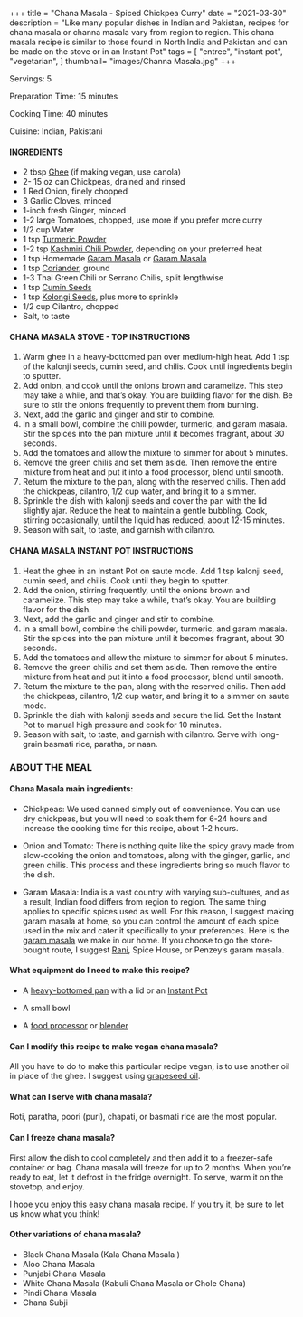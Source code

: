 +++
title = "Chana Masala - Spiced Chickpea Curry"
date = "2021-03-30"
description = "Like many popular dishes in Indian and Pakistan, recipes for chana masala or channa masala vary from region to region. This chana masala recipe is similar to those found in North India and Pakistan and can be made on the stove or in an Instant Pot"
tags = [
    "entree",
   "instant pot",
   "vegetarian",
]
thumbnail= "images/Channa Masala.jpg"
+++

Servings: 5 <!--more-->

Preparation Time: 15 minutes

Cooking Time: 40 minutes

Cuisine: Indian, Pakistani

#### INGREDIENTS 

* 2 tbsp [Ghee](https://amzn.to/2ZkJkrW) (if making vegan, use canola) 
* 2- 15 oz can Chickpeas, drained and rinsed 
* 1 Red Onion, finely chopped
* 3 Garlic Cloves, minced
* 1-inch fresh Ginger, minced 
* 1-2 large Tomatoes, chopped, use more if you prefer more curry
* 1/2 cup Water 
* 1 tsp [Turmeric Powder](https://amzn.to/3vyvAZK)
* 1-2 tsp [Kashmiri Chili Powder](https://amzn.to/3jP2lMC), depending on your preferred heat
* 1 tsp Homemade [Garam Masala](https://www.jamilghar.com/recipe/pakistani_garam_masala/) or [Garam Masala](https://amzn.to/3u0tvEX)
* 1 tsp [Coriander](https://amzn.to/3lwbJ92), ground 
* 1-3 Thai Green Chili or Serrano Chilis, split lengthwise 
* 1 tsp [Cumin Seeds](https://amzn.to/3vBeR8i)
* 1 tsp [Kolongi Seeds](https://amzn.to/3jMZUuh), plus more to sprinkle 
* 1/2 cup Cilantro, chopped 
* Salt, to taste

#### CHANA MASALA STOVE - TOP INSTRUCTIONS 

1. Warm ghee in a heavy-bottomed pan over medium-high heat. Add 1 tsp of the kalonji seeds, cumin seed, and chilis. Cook until ingredients begin to sputter.
2. Add onion,  and cook until the onions brown and caramelize. This step may take a while, and that’s okay. You are building flavor for the dish. Be sure to stir the onions frequently to prevent them from burning. 
3. Next, add the garlic and ginger and stir to combine.
4. In a small bowl, combine the chili powder, turmeric, and garam masala. Stir the spices into the pan mixture until it becomes fragrant, about 30 seconds.
5. Add the tomatoes and allow the mixture to simmer for about 5 minutes.
6. Remove the green chilis and set them aside. Then remove the entire mixture from heat and put it into a food processor, blend until smooth.
7. Return the mixture to the pan, along with the reserved chilis. Then add the chickpeas, cilantro, 1/2 cup water, and bring it to a simmer.
8. Sprinkle the dish with kalonji seeds and cover the pan with the lid slightly ajar. Reduce the heat to maintain a gentle bubbling. Cook, stirring occasionally, until the liquid has reduced, about 12-15 minutes.
9. Season with salt, to taste, and garnish with cilantro. 

#### CHANA MASALA INSTANT POT INSTRUCTIONS 

1. Heat the ghee in an Instant Pot on saute mode. Add 1 tsp kalonji seed, cumin seed, and chilis. Cook until they begin to sputter.
2. Add the onion, stirring frequently, until the onions brown and caramelize. This step may take a while, that’s okay. You are building flavor for the dish.
3. Next, add the garlic and ginger and stir to combine.
4. In a small bowl, combine the chili powder, turmeric, and garam masala. Stir the spices into the pan mixture until it becomes fragrant, about 30 seconds.
5. Add the tomatoes and allow the mixture to simmer for about 5 minutes.
6. Remove the green chilis and set them aside. Then remove the entire mixture from heat and put it into a food processor, blend until smooth.
7. Return the mixture to the pan, along with the reserved chilis. Then add the chickpeas, cilantro, 1/2 cup water, and bring it to a simmer on saute mode.
8. Sprinkle the dish with kalonji seeds and secure the lid. Set the Instant Pot to manual high pressure and cook for 10 minutes. 
9. Season with salt, to taste, and garnish with cilantro. Serve with long-grain basmati rice, paratha, or naan.

### ABOUT THE MEAL


#### Chana Masala main ingredients:

* Chickpeas: We used canned simply out of convenience. You can use dry chickpeas, but you will need to soak them for 6-24 hours and increase the cooking time for this recipe, about 1-2 hours.

* Onion and Tomato: There is nothing quite like the spicy gravy made from slow-cooking the onion and tomatoes, along with the ginger, garlic, and green chilis. This process and these ingredients bring so much flavor to the dish. 

* Garam Masala: India is a vast country with varying sub-cultures, and as a result, Indian food differs from region to region. The same thing applies to specific spices used as well. For this reason, I suggest making garam masala at home, so you can control the amount of each spice used in the mix and cater it specifically to your preferences. Here is the [garam masala](https://www.jamilghar.com/recipe/pakistani_garam_masala/) we make in our home. If you choose to go the store-bought route, I suggest [Rani](https://amzn.to/3qNCcQk), Spice House, or Penzey’s garam masala.

#### What equipment do I need to make this recipe?

* A [heavy-bottomed pan](https://amzn.to/3bbyk6E) with a lid or an [Instant Pot](https://amzn.to/3ttlual)

* A small bowl

* A [food processor](https://amzn.to/3o68l64) or [blender](https://amzn.to/2SrI06u)

#### Can I modify this recipe to make vegan chana masala?

All you have to do to make this particular recipe vegan, is to use another oil in place of the ghee. I suggest using [grapeseed oil](https://amzn.to/3cLwWYG).

#### What can I serve with chana masala? 
Roti, paratha, poori (puri), chapati, or basmati rice are the most popular. 

#### Can I freeze chana masala? 

First allow the dish to cool completely and then add it to a freezer-safe container or bag. Chana masala will freeze for up to 2 months. When you’re ready to eat, let it defrost in the fridge overnight. To serve, warm it on the stovetop, and enjoy. 


I hope you enjoy this easy chana masala recipe. If you try it, be sure to let us know what you think!

#### Other variations of chana masala? 
* Black Chana Masala (Kala Chana Masala ) 
* Aloo Chana Masala 
* Punjabi Chana Masala 
* White Chana Masala (Kabuli Chana Masala or Chole Chana)
* Pindi Chana Masala  
* Chana Subji
